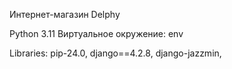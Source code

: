 Интернет-магазин Delphy

Python 3.11
Виртуальное окружение: env

Libraries:
pip-24.0,
django==4.2.8,
django-jazzmin,
